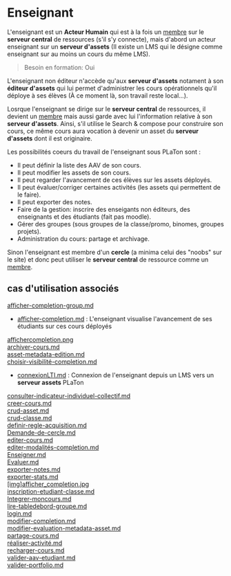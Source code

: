  
# Enseignant  

L'enseignant est un **Acteur Humain** qui est à la fois un [membre](https://github.com/PremierLangage/platon-conception/blob/master/acteur/Membre.md) sur le **serveur central** de ressources (s'il s'y connecte), mais d'abord un acteur enseignant sur un **serveur d'assets** (Il existe un LMS qui le désigne comme enseignant sur au moins un cours du même LMS). 

> Besoin en formation: Oui

L'enseignant non éditeur n'accède qu'aux **serveur d'assets** notament à son **éditeur d'assets** qui lui permet d'administrer les cours opérationnels qu'il déploye à ses élèves (À ce moment là, son travail reste local...).

Losrque l'enseignant se dirige sur le **serveur central** de ressources, il devient un [membre](https://github.com/PremierLangage/platon-conception/blob/master/acteur/Membre.md) mais aussi garde avec lui l'information relative à son **serveur d'assets**. Ainsi, s'il utilise le Search & compose pour construire son cours, ce même cours aura vocation à devenir un asset du **serveur d'assets** dont il est originaire.

Les possibilités coeurs du travail de l'enseignant sous PLaTon sont :
- Il peut définir la liste des AAV de son cours.
- Il peut modifier les assets de son cours.
- Il peut regarder l'avancement de ces élèves sur les assets déployés.
- Il peut évaluer/corriger certaines activités (les assets qui permettent de le faire).
- Il peut exporter des notes.
- Faire de la gestion: inscrire des enseigants non éditeurs, des enseignants et des étudiants (fait pas moodle).
- Gérer des groupes (sous groupes de la classe/promo, binomes, groupes projets). 
- Administration du cours: partage et archivage.

Sinon l'enseignant est membre d'un **cercle** (a minima celui des "noobs" sur le site) et donc peut utiliser le **serveur central** de ressource comme un [membre](https://github.com/PremierLangage/platon-conception/blob/master/acteur/Membre.md).


## cas d'utilisation associés

[afficher-completion-group.md](https://github.com/PremierLangage/platon-conception/blob/master/UC/Enseignant/afficher-completion-group.md)   

* [afficher-completion.md](https://github.com/PremierLangage/platon-conception/blob/master/UC/Enseignant/afficher-completion.md) : L'enseignant visualise l'avancement de ses étudiants sur ces cours déployés

[affichercompletion.png](https://github.com/PremierLangage/platon-conception/blob/master/UC/Enseignant/affichercompletion.png)   
[archiver-cours.md](https://github.com/PremierLangage/platon-conception/blob/master/UC/Enseignant/archiver-cours.md)   
[asset-metadata-edition.md](https://github.com/PremierLangage/platon-conception/blob/master/UC/Enseignant/asset-metadata-edition.md)   
[choisir-visibilité-completion.md](https://github.com/PremierLangage/platon-conception/blob/master/UC/Enseignant/choisir-visibilité-completion.md)   

* [connexionLTI.md](https://github.com/PremierLangage/platon-conception/blob/master/UC/Enseignant/connexionLTI.md) : Connexion de l'enseignant depuis un LMS vers un **serveur assets** PLaTon

[consulter-indicateur-individuel-collectif.md](https://github.com/PremierLangage/platon-conception/blob/master/UC/Enseignant/consulter-indicateur-individuel-collectif.md)   
[creer-cours.md](https://github.com/PremierLangage/platon-conception/blob/master/UC/Enseignant/creer-cours.md)   
[crud-asset.md](https://github.com/PremierLangage/platon-conception/blob/master/UC/Enseignant/crud-asset.md)   
[crud-classe.md](https://github.com/PremierLangage/platon-conception/blob/master/UC/Enseignant/crud-classe.md)   
[definir-regle-acquisition.md](https://github.com/PremierLangage/platon-conception/blob/master/UC/Enseignant/definir-regle-acquisition.md)   
[Demande-de-cercle.md](https://github.com/PremierLangage/platon-conception/blob/master/UC/Enseignant/Demande-de-cercle.md)   
[editer-cours.md](https://github.com/PremierLangage/platon-conception/blob/master/UC/Enseignant/editer-cours.md)   
[editer-modalités-completion.md](https://github.com/PremierLangage/platon-conception/blob/master/UC/Enseignant/editer-modalités-completion.md)   
[Enseigner.md](https://github.com/PremierLangage/platon-conception/blob/master/UC/Enseignant/Enseigner.md)   
[Evaluer.md](https://github.com/PremierLangage/platon-conception/blob/master/UC/Enseignant/Evaluer.md)   
[exporter-notes.md](https://github.com/PremierLangage/platon-conception/blob/master/UC/Enseignant/exporter-notes.md)   
[exporter-stats.md](https://github.com/PremierLangage/platon-conception/blob/master/UC/Enseignant/exporter-stats.md)   
[[img]afficher_completion.jpg](https://github.com/PremierLangage/platon-conception/blob/master/UC/Enseignant/[img]afficher_completion.jpg)   
[inscription-etudiant-classe.md](https://github.com/PremierLangage/platon-conception/blob/master/UC/Enseignant/inscription-etudiant-classe.md)   
[Integrer-moncours.md](https://github.com/PremierLangage/platon-conception/blob/master/UC/Enseignant/Integrer-moncours.md)   
[lire-tabledebord-groupe.md](https://github.com/PremierLangage/platon-conception/blob/master/UC/Enseignant/lire-tabledebord-groupe.md)   
[login.md](https://github.com/PremierLangage/platon-conception/blob/master/UC/Enseignant/login.md)   
[modifier-completion.md](https://github.com/PremierLangage/platon-conception/blob/master/UC/Enseignant/modifier-completion.md)   
[modifier-evaluation-metadata-asset.md](https://github.com/PremierLangage/platon-conception/blob/master/UC/Enseignant/modifier-evaluation-metadata-asset.md)   
[partage-cours.md](https://github.com/PremierLangage/platon-conception/blob/master/UC/Enseignant/partage-cours.md)   
[réaliser-activité.md](https://github.com/PremierLangage/platon-conception/blob/master/UC/Enseignant/réaliser-activité.md)   
[recharger-cours.md](https://github.com/PremierLangage/platon-conception/blob/master/UC/Enseignant/recharger-cours.md)   
[valider-aav-etudiant.md](https://github.com/PremierLangage/platon-conception/blob/master/UC/Enseignant/valider-aav-etudiant.md)   
[valider-portfolio.md](https://github.com/PremierLangage/platon-conception/blob/master/UC/Enseignant/valider-portfolio.md)   
